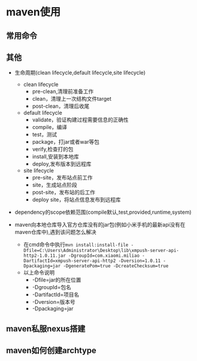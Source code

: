 # maven使用 #
## 常用命令 ##
## 其他 ##
- 生命周期(clean lifecycle,default lifecycle,site lifecycle)
	- clean lifecycle
		- pre-clean,清理前准备工作
		- clean，清理上一次结构文件target
		- post-clean，清理后收尾
	- default lifecycle
		- validate，验证构建过程需要信息的正确性
		- compile，编译
		- test，测试
		- package，打jar或者war等包
		- verify,检查打的包
		- install,安装到本地库
		- deploy,发布版本到远程库
	- site lifecycle 
		- pre-site，发布站点前工作
		- site，生成站点阶段
		- post-site，发布站的后工作
		- deploy site，将站点信息发布到远程库
	
- dependency的scope依赖范围(compile默认,test,provided,runtime,system)
- maven向本地仓库导入官方仓库没有的jar包(例如小米手机的最新api没有在maven仓库中),遇到该问题怎么解决
	- 在cmd命令中执行`mvn install:install-file -Dfile=C:\Users\Administrator\Desktop\lib\xmpush-server-api-http2-1.0.11.jar -DgroupId=com.xiaomi.miliao -DartifactId=xmpush-server-api-http2 -Dversion=1.0.11 -Dpackaging=jar -DgeneratePom=true -DcreateChecksum=true`
	- 以上命令说明
		- -Dfile=jar的所在位置
		- -DgroupId=包名
		- -DartifactId=项目名
		- -Dversion=版本号
		- -Dpackaging=jar
	
## maven私服nexus搭建 ##
## maven如何创建archtype ##
